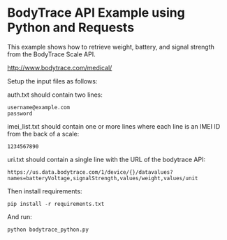 # BodyTrace API Example using Python and Requests

This example shows how to retrieve weight, battery, and signal strength from the BodyTrace Scale API.

http://www.bodytrace.com/medical/

Setup the input files as follows:

auth.txt should contain two lines:

    username@example.com
    password

imei_list.txt should contain one or more lines where each line is an IMEI ID from the back of a scale:

    1234567890

uri.txt should contain a single line with the URL of the bodytrace API:

    https://us.data.bodytrace.com/1/device/{}/datavalues?names=batteryVoltage,signalStrength,values/weight,values/unit

Then install requirements:

    pip install -r requirements.txt

And run:

    python bodytrace_python.py
